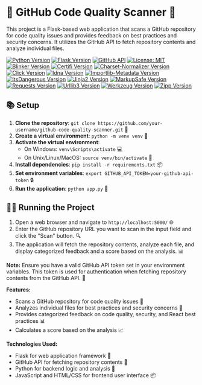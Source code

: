 # 🚀 GitHub Code Quality Scanner 🚀

This project is a Flask-based web application that scans a GitHub repository for code quality issues and provides feedback on best practices and security concerns. It utilizes the GitHub API to fetch repository contents and analyze individual files.

[![Python Version](https://img.shields.io/badge/Python-3.9-blue.svg?logo=python)](https://www.python.org/downloads/release/python-390/)
[![Flask Version](https://img.shields.io/badge/Flask-3.1.0-green.svg?logo=flask)](https://flask.palletsprojects.com/en/3.1.x/)
[![GitHub API](https://img.shields.io/badge/GitHub%20API-v3-yellow.svg?logo=github)](https://docs.github.com/en/rest)
[![License: MIT](https://img.shields.io/badge/License-MIT-yellow.svg?logo=opensourceinitiative)](https://opensource.org/licenses/MIT)
[![Blinker Version](https://img.shields.io/badge/Blinker-1.9.0-blue.svg?logo=python)](https://pypi.org/project/blinker/)
[![Certifi Version](https://img.shields.io/badge/Certifi-2024.8.30-green.svg?logo=python)](https://pypi.org/project/certifi/)
[![Charset-Normalizer Version](https://img.shields.io/badge/Charset--Normalizer-3.4.0-yellow.svg?logo=python)](https://pypi.org/project/charset-normalizer/)
[![Click Version](https://img.shields.io/badge/Click-8.1.7-blue.svg?logo=python)](https://pypi.org/project/click/)
[![Idna Version](https://img.shields.io/badge/Idna-3.10-green.svg?logo=python)](https://pypi.org/project/idna/)
[![Importlib-Metadata Version](https://img.shields.io/badge/Importlib--Metadata-8.5.0-yellow.svg?logo=python)](https://pypi.org/project/importlib-metadata/)
[![ItsDangerous Version](https://img.shields.io/badge/ItsDangerous-2.2.0-blue.svg?logo=python)](https://pypi.org/project/itsdangerous/)
[![Jinja2 Version](https://img.shields.io/badge/Jinja2-3.1.4-green.svg?logo=jinja)](https://pypi.org/project/Jinja2/)
[![MarkupSafe Version](https://img.shields.io/badge/MarkupSafe-3.0.2-yellow.svg?logo=python)](https://pypi.org/project/MarkupSafe/)
[![Requests Version](https://img.shields.io/badge/Requests-2.32.3-blue.svg?logo=requests)](https://pypi.org/project/requests/)
[![Urllib3 Version](https://img.shields.io/badge/Urllib3-2.2.3-green.svg?logo=python)](https://pypi.org/project/urllib3/)
[![Werkzeug Version](https://img.shields.io/badge/Werkzeug-3.1.3-yellow.svg?logo=python)](https://pypi.org/project/Werkzeug/)
[![Zipp Version](https://img.shields.io/badge/Zipp-3.21.0-blue.svg?logo=python)](https://pypi.org/project/zipp/)

## 📚 Setup

1. **Clone the repository**: `git clone https://github.com/your-username/github-code-quality-scanner.git` 📁
2. **Create a virtual environment**: `python -m venv venv` 🔄
3. **Activate the virtual environment**: 
   - On Windows: `venv\Scripts\activate` 💻
   - On Unix/Linux/MacOS: `source venv/bin/activate` 🐧
4. **Install dependencies**: `pip install -r requirements.txt` 📦
5. **Set environment variables**: `export GITHUB_API_TOKEN=your-github-api-token` 🔒
6. **Run the application**: `python app.py` 🚀

## 🏃‍♂️ Running the Project

1. Open a web browser and navigate to `http://localhost:5000/` 🌐
2. Enter the GitHub repository URL you want to scan in the input field and click the "Scan" button. 🔍
3. The application will fetch the repository contents, analyze each file, and display categorized feedback and a score based on the analysis. 📊

**Note:** Ensure you have a valid GitHub API token set in your environment variables. This token is used for authentication when fetching repository contents from the GitHub API. 🔑

**Features:**

* Scans a GitHub repository for code quality issues 🚨
* Analyzes individual files for best practices and security concerns 📝
* Provides categorized feedback on code quality, security, and React best practices 📊
* Calculates a score based on the analysis 📈

**Technologies Used:**

* Flask for web application framework 🌟
* GitHub API for fetching repository contents 📁
* Python for backend logic and analysis 🐍
* JavaScript and HTML/CSS for frontend user interface 📦

